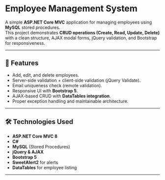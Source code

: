 # Employee Management System

A simple **ASP.NET Core MVC** application for managing employees using **MySQL** stored procedures.  
This project demonstrates **CRUD operations (Create, Read, Update, Delete)** with a clean structure, AJAX modal forms, jQuery validation, and Bootstrap for responsiveness.

---

## 🚀 Features
- Add, edit, and delete employees.
- Server-side validation + client-side validation (jQuery Validate).
- Email uniqueness check (remote validation).
- Responsive UI with **Bootstrap 5**.
- AJAX-based CRUD with **DataTables integration**.
- Proper exception handling and maintainable architecture.

---

## 🛠️ Technologies Used
- **ASP.NET Core MVC 8**
- **C#**
- **MySQL** (Stored Procedures)
- **jQuery & AJAX**
- **Bootstrap 5**
- **SweetAlert2** for alerts
- **DataTables** for employee listing

---


